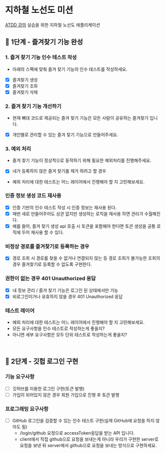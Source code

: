 # 지하철 노선도 미션
[ATDD 강의](https://edu.nextstep.camp/c/R89PYi5H) 실습을 위한 지하철 노선도 애플리케이션

## 🚀 1단계 - 즐겨찾기 기능 완성

### 1. 즐겨 찾기 기능 인수 테스트 작성

- 아래의 스펙에 맞춰 즐겨 찾기 기능의 인수 테스트를 작성하세요.
- [x] 즐겨찾기 생성
- [x] 즐겨찾기 조회
- [x] 즐겨찾기 삭제

### 2. 즐겨 찾기 기능 개선하기

- 현재 뼈대 코드로 제공되는 즐겨 찾기 기능은 모든 사람이 공유하는 즐겨찾기 입니다.
- [x] 개인별로 관리할 수 있는 즐겨 찾기 기능으로 만들어주세요.

### 3. 예외 처리

- 즐겨 찾기 기능이 정상적으로 동작하기 위해 필요한 예외처리를 진행해주세요.
- [x] 내가 등록하지 않은 즐겨 찾기를 제거 하려고 할 경우
- 예외 처리에 대한 테스트는 어느 레이어에서 진행해야 할 지 고민해보세요.

### 인증 정보 생성 코드 재사용

- [x] 인증 기반의 인수 테스트 작성 시 인증 정보는 재사용 된다.
- [x] 매번 새로 만들어주어도 상관 없지만 생성하는 로직을 재사용 하면 관리가 수월해진다.
- [x] 예를 들어, 즐겨 찾기 생성 api 호출 시 토큰을 포함해야 한다면 토큰 생성을 공통 로직에 두어 재사용 할 수 있다.

### 비정상 경로를 즐겨찾기로 등록하는 경우

- [x] 경로 조회 시 경로를 찾을 수 없거나 연결되지 않는 등 경로 조회가 불가능한 조회의 경우 즐겨찾기로 등록할 수 없도록 구현한다.

### 권한이 없는 경우 401 Unauthorized 응답

- [x] 내 정보 관리 / 즐겨 찾기 기능은 로그인 된 상태에서만 가능
- [x] 비로그인이거나 유효하지 않을 경우 401 Unauthorized 응답

### 테스트 레이어

- 예외 처리에 대한 테스트는 어느 레이어에서 진행해야 할 지 고민해보세요.
- 모든 요구사항을 인수 테스트로 작성하는게 좋을지?
- 아니면 세부 요구사항은 모두 단위 테스트로 작성하는게 좋을지?

<br>

## 🚀 2단계 - 깃헙 로그인 구현

### 기능 요구사항

- [ ] 깃허브를 이용한 로그인 구현(토큰 발행)
- [ ] 가입이 되어있지 않은 경우 회원 가입으로 진행 후 토큰 발행

### 프로그래밍 요구사항

- [ ] GitHub 로그인을 검증할 수 있는 인수 테스트 구현(실제 GitHub에 요청을 하지 않아도 됨)
  - /login/github 요청으로 accessToken응답을 받는 API 입니다. 
  - client에서 직접 github으로 요청을 보내는게 아니라 우리가 구현한 server로 요청을 보낸 뒤 server에서 github으로 요청을 보내는 방식으로 구현하세요.
